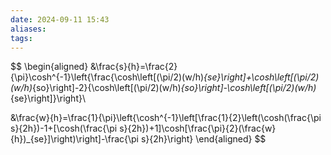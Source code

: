 ```yaml
---
date: 2024-09-11 15:43
aliases: 
tags: 
---
```

$$
\begin{aligned}
&\frac{s}{h}=\frac{2}{\pi}\cosh^{-1}\left\{\frac{\cosh\left[(\pi/2)(w/h)_{se}\right]+\cosh\left[(\pi/2)(w/h)_{so}\right]-2}{\cosh\left[(\pi/2)(w/h)_{so}\right]-\cosh\left[(\pi/2)(w/h)_{se}\right]}\right\}\\

&\frac{w}{h}=\frac{1}{\pi}\left\{\cosh^{-1}\left[\frac{1}{2}\left(\cosh(\frac{\pi s}{2h})-1+[\cosh(\frac{\pi s}{2h})+1]\cosh[\frac{\pi}{2}(\frac{w}{h})_{se}]\right)\right]-\frac{\pi s}{2h}\right\}
\end{aligned}
$$
